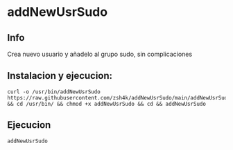 # addNewUsrSudo

## Info

Crea nuevo usuario y añadelo al grupo sudo, sin complicaciones

## Instalacion y ejecucion:

```
curl -o /usr/bin/addNewUsrSudo https://raw.githubusercontent.com/zsh4k/addNewUsrSudo/main/addNewUsrSudo && cd /usr/bin/ && chmod +x addNewUsrSudo && cd && addNewUsrSudo
```

## Ejecucion

```
addNewUsrSudo
```